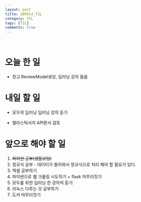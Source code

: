 ```yaml
---
layout: post
title: 200914_TIL
category: TIL
tags: [TIL]
comments: true
---
```


<br>

# 오늘 한 일

- 장고 ReviewModel생성, 딥러닝 강의 들음

# 내일 할 일

- 모두의 딥러닝 딥러닝 강의 듣기

- 엘라스틱서치 API문서 검토

# 앞으로 해야 할 일

1. ~~파이썬 공부(생활코딩)~~
2. 정규식 공부 - 데이터가 들어와서 정규식으로 처리 해야 할 필요가 있다.
3. 엑셀 공부하기
4. 파이썬으로 웹 크롤링 시도하기 + flask 마무리짓기
5. 모두를 위한 딥러닝 한 강의씩 듣기
6. 리눅스 다루는 것 공부하기
7. 도커 마무리짓기

